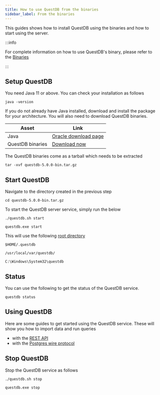 ```yaml
---
title: How to use QuestDB from the binaries
sidebar_label: From the binaries
---
```


This guides shows how to install QuestDB using the binaries and how to start
using the server.

:::info

For complete information on how to use QuestDB's binary, please refer to the
[Binaries](packages/binaries.md)

:::

## Setup QuestDB

You need Java 11 or above. You can check your installation as follows

```script title="Check Java version"
java -version
```

If you do not already have Java installed, download and install the package for
your architecture. You will also need to download QuestDB binaries.

| Asset            | Link                                                                                                |
| ---------------- | --------------------------------------------------------------------------------------------------- |
| Java             | [Oracle download page](https://www.oracle.com/java/technologies/javase-jdk11-downloads.html)        |
| QuestDB binaries | [Download now](https://github.com/questdb/questdb/releases/download/5.0.0/questdb-5.0.0-bin.tar.gz) |

The QuestDB binaries come as a tarball which needs to be extracted

```script title="Extract the tarball"
tar -xvf questdb-5.0.0-bin.tar.gz
```

## Start QuestDB

Navigate to the directory created in the previous step

```script
cd questdb-5.0.0-bin.tar.gz
```

To start the QuestDB server service, simply run the below

```script title="Linux & MacOS"
./questdb.sh start
```

```script title="Windows"
questdb.exe start
```

This will use the following
[root directory](reference/root-directory-structure.md)

```script title="Linux"
$HOME/.questdb
```

```script title="MacOS"
/usr/local/var/questdb/
```

```script title="Windows"
C:\Windows\System32\questdb
```

<!--END_DOCUSAURUS_CODE_TABS-->

## Status

You can use the following to get the status of the QuestDB service.

```script title="Check status"
questdb status
```

## Using QuestDB

Here are some guides to get started using the QuestDB service. These will show
you how to import data and run queries

- with the [REST API](guide/rest.md)
- with the [Postgres wire protocol](guide/postgres-wire.md)

## Stop QuestDB

Stop the QuestDB service as follows

```script title="Linux & MacOS"
./questdb.sh stop
```

```script title="Windows"
questdb.exe stop
```
